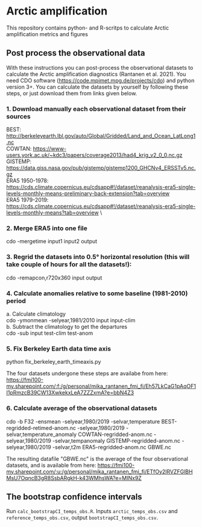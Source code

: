 # Arctic amplification

This repository contains python- and R-scritps to calculate Arctic amplification metrics and figures

## Post process the observational data
With these instructions you can post-process the observational datasets to calculate the Arctic amplification diagnostics (Rantanen et al. 2021). You need CDO software (https://code.mpimet.mpg.de/projects/cdo) and python version 3+. You can calculate the datasets by yourself by following these steps, or just download them from links given below.


### 1. Download manually each observational dataset from their sources
BEST: http://berkeleyearth.lbl.gov/auto/Global/Gridded/Land_and_Ocean_LatLong1.nc \
COWTAN: https://www-users.york.ac.uk/~kdc3/papers/coverage2013/had4_krig_v2_0_0.nc.gz \
GISTEMP: https://data.giss.nasa.gov/pub/gistemp/gistemp1200_GHCNv4_ERSSTv5.nc.gz \
ERA5 1950-1978: https://cds.climate.copernicus.eu/cdsapp#!/dataset/reanalysis-era5-single-levels-monthly-means-preliminary-back-extension?tab=overview \
ERA5 1979-2019: https://cds.climate.copernicus.eu/cdsapp#!/dataset/reanalysis-era5-single-levels-monthly-means?tab=overview \

### 2. Merge ERA5 into one file
cdo -mergetime input1 input2 output


### 3. Regrid the datasets into 0.5° horizontal resolution (this will take couple of hours for all the datasets!):
cdo -remapcon,r720x360 input output

### 4. Calculate anomalies relative to some baseline (1981-2010) period
a. Calculate climatology \
cdo -ymonmean -selyear,1981/2010 input input-clim \
b. Subtract the climatology to get the departures \
cdo -sub input test-clim test-anom


### 5. Fix Berkeley Earth data time axis
python fix_berkeley_earth_timeaxis.py


The four datasets undergone these steps are availabe from here: https://fmi100-my.sharepoint.com/:f:/g/personal/mika_rantanen_fmi_fi/Eh57LkCaG1pAqOF1I1pRmzcB39CW13XwkekxLeA7ZZZxmA?e=bbN4Z3

### 6. Calculate average of the observational datasets
cdo -b F32  -ensmean -selyear,1980/2019 -selvar,temperature BEST-regridded-retimed-anom.nc -selyear,1980/2019 -selvar,temperature_anomaly COWTAN-regridded-anom.nc -selyear,1980/2019 -selvar,tempanomaly GISTEMP-regridded-anom.nc -selyear,1980/2019 -selvar,t2m ERA5-regridded-anom.nc GBWE.nc


The resulting datafile "GBWE.nc" is the average of the four observational datasets, and is available from here: https://fmi100-my.sharepoint.com/:u:/g/personal/mika_rantanen_fmi_fi/ETfOy2lRVZFGlBHMsU7OqncB3gR8SsbARgkH-k43WMhsWA?e=MINx9Z


## The bootstrap confidence intervals

Run `calc_bootstrapCI_temps_obs.R`.
Inputs `arctic_temps_obs.csv` and `reference_temps_obs.csv`,
output `bootstrapCI_temps_obs.csv`.
